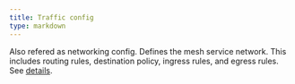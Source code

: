 ```yaml
---
title: Traffic config
type: markdown
---
```

Also refered as networking config. Defines the mesh service network. This
includes routing rules, destination policy, ingress rules, and egress rules.
See [details]({{home}}/docs/reference/config/traffic-rules).
